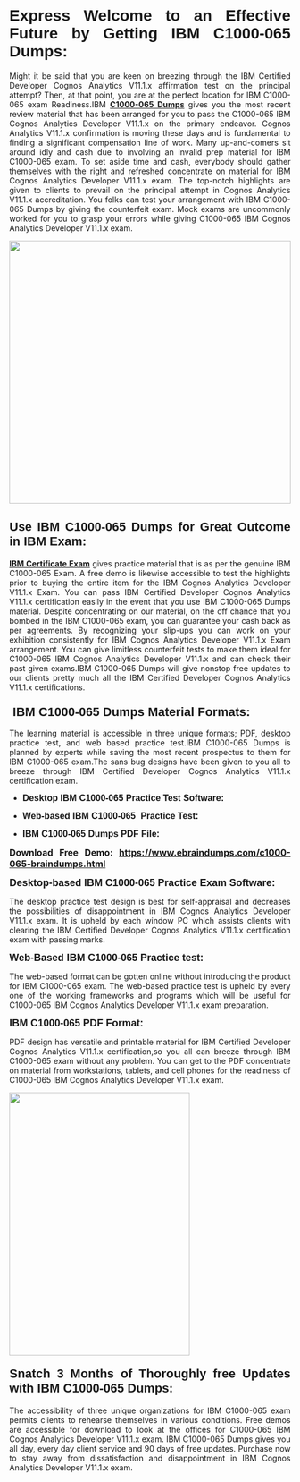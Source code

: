 <h1 dir="ltr" style="text-align: justify;"><span style="font-family:Verdana,Geneva,sans-serif;"><b>Express Welcome to an Effective Future by Getting IBM C1000-065 Dumps:</b></span></h1>

<p dir="ltr" style="text-align: justify;">Might it be said that you are keen on breezing through the IBM Certified Developer Cognos Analytics V11.1.x affirmation test on the principal attempt? Then, at that point, you are at the perfect location for IBM C1000-065 exam Readiness.IBM <a href="https://www.ebraindumps.com/c1000-065-braindumps.html" target="_self"><strong>C1000-065 Dumps</strong></a> gives you the most recent review material that has been arranged for you to pass the C1000-065 IBM Cognos Analytics Developer V11.1.x on the primary endeavor. Cognos Analytics V11.1.x confirmation is moving these days and is fundamental to finding a significant compensation line of work. Many up-and-comers sit around idly and cash due to involving an invalid prep material for IBM C1000-065 exam. To set aside time and cash, everybody should gather themselves with the right and refreshed concentrate on material for IBM Cognos Analytics Developer V11.1.x exam. The top-notch highlights are given to clients to prevail on the principal attempt in Cognos Analytics V11.1.x accreditation. You folks can test your arrangement with IBM C1000-065 Dumps by giving the counterfeit exam. Mock exams are uncommonly worked for you to grasp your errors while giving C1000-065 IBM Cognos Analytics Developer V11.1.x exam.</p>

<p dir="ltr" style="text-align: justify;"><a href="https://www.ebraindumps.com/c1000-065-braindumps.html" target="_self"><img alt="" src="https://lh3.googleusercontent.com/pw/AMWts8Aj3tb-wF0OMpw147T1Bg9eAAj9fKo6ifFWMDCc6oU3qtU3KEqtRsEM2KRmm3UaDWRNIl4uKsuW21qaZWMz89XK1ad3jQX9oZiQAoJqInwJqRGpkLNoXMJEdtJjmgXii-lFlTr95P8IcS6Zx1e4FG44=w1098-h617-no?authuser=4" style="width: 100%; height: 470px;" /></a></p>

<h2 dir="ltr" style="text-align: justify;"><span style="font-size:22px;"><span style="font-family:Verdana,Geneva,sans-serif;"><strong>Use IBM C1000-065 Dumps for Great Outcome in IBM Exam:</strong></span></span></h2>

<p dir="ltr" style="text-align: justify;"><a href="https://www.ebraindumps.com/ibm-certified-developer-dumps.html" target="_self"><strong>IBM Certificate Exam</strong></a> gives practice material that is as per the genuine IBM C1000-065 Exam. A free demo is likewise accessible to test the highlights prior to buying the entire item for the IBM Cognos Analytics Developer V11.1.x Exam. You can pass IBM Certified Developer Cognos Analytics V11.1.x certification easily in the event that you use IBM C1000-065 Dumps material. Despite concentrating on our material, on the off chance that you bombed in the IBM C1000-065 exam, you can guarantee your cash back as per agreements. By recognizing your slip-ups you can work on your exhibition consistently for IBM Cognos Analytics Developer V11.1.x Exam arrangement. You can give limitless counterfeit tests to make them ideal for C1000-065 IBM Cognos Analytics Developer V11.1.x and can check their past given exams.IBM C1000-065 Dumps will give nonstop free updates to our clients pretty much all the IBM Certified Developer Cognos Analytics V11.1.x certifications.</p>

<h3 dir="ltr" style="text-align: justify;"><span style="font-size:22px;"><span style="font-family:Verdana,Geneva,sans-serif;"><strong> IBM C1000-065 Dumps Material Formats:</strong></span></span></h3>

<p dir="ltr" style="text-align: justify;">The learning material is accessible in three unique formats; PDF, desktop practice test, and web based practice test.IBM C1000-065 Dumps is planned by experts while saving the most recent prospectus to them for IBM C1000-065 exam.The sans bug designs have been given to you all to breeze through IBM Certified Developer Cognos Analytics V11.1.x certification exam.</p>

<ul dir="ltr">
	<li style="text-align: justify;"><span style="font-size:16px;"><span style="font-family:Verdana,Geneva,sans-serif;"><b>Desktop IBM C1000-065 Practice Test Software: </b></span></span></li>
	<li style="text-align: justify;">
	<p><span style="font-size:16px;"><span style="font-family:Verdana,Geneva,sans-serif;"><b id="docs-internal-guid-44b45a43-7fff-2325-b530-fbb6de77fdb4">Web-based IBM C1000-065  Practice Test:</b></span></span></p>
	</li>
	<li role="presentation" style="text-align: justify;"><span style="font-size:16px;"><span style="font-family:Verdana,Geneva,sans-serif;"><b id="docs-internal-guid-44b45a43-7fff-2325-b530-fbb6de77fdb4">IBM C1000-065 Dumps PDF File:</b> </span></span></li>
</ul>

<p dir="ltr" style="text-align: justify;"><span style="font-size:16px;"><strong>Download Free Demo: <a href="https://www.ebraindumps.com/c1000-065-braindumps.html" target="_self">https://www.ebraindumps.com/c1000-065-braindumps.html</a></strong></span></p>

<p dir="ltr" style="text-align: justify;"><span style="font-size:18px;"><span style="font-family:Verdana,Geneva,sans-serif;"><b id="docs-internal-guid-44b45a43-7fff-2325-b530-fbb6de77fdb4">Desktop-based </b><b>IBM C1000-065 Practice Exam Software:</b></span></span></p>

<p dir="ltr" style="text-align: justify;">The desktop practice test design is best for self-appraisal and decreases the possibilities of disappointment in IBM Cognos Analytics Developer V11.1.x exam. It is upheld by each window PC which assists clients with clearing the IBM Certified Developer Cognos Analytics V11.1.x certification exam with passing marks.</p>

<p dir="ltr" style="text-align: justify;"><span style="font-size:18px;"><span style="font-family:Verdana,Geneva,sans-serif;"><b>Web-Based IBM C1000-065 Practice test:</b></span></span></p>

<p dir="ltr" style="text-align: justify;">The web-based format can be gotten online without introducing the product for IBM C1000-065 exam. The web-based practice test is upheld by every one of the working frameworks and programs which will be useful for C1000-065 IBM Cognos Analytics Developer V11.1.x exam preparation.</p>

<p dir="ltr" style="text-align: justify;"><span style="font-size:18px;"><span style="font-family:Verdana,Geneva,sans-serif;"><b>IBM C1000-065 PDF Format:</b></span></span></p>

<p dir="ltr" style="text-align: justify;">PDF design has versatile and printable material for IBM Certified Developer Cognos Analytics V11.1.x certification,so you all can breeze through IBM C1000-065 exam without any problem. You can get to the PDF concentrate on material from workstations, tablets, and cell phones for the readiness of C1000-065 IBM Cognos Analytics Developer V11.1.x exam.</p>

<p dir="ltr" style="text-align: justify;"><a href="https://www.ebraindumps.com/c1000-065-braindumps.html" target="_self"><img alt="" src="https://lh3.googleusercontent.com/pw/AMWts8Cm0-aiB9xC_FPL6GMf_gRc8bGJDkUG0gzD_GNwF--xl3UqafByTFN8nh78SU7aGuHZFgFzPFfPw8DPYtpQLPn5Yzy7__RrfyR3tcnJW6pSf-MMu652cZxPK9fQfq2DRLK-vEhbQGsNVpaasFd-xlwx=w1179-h617-no?authuser=4" style="width: 80%; height: 470px;" /></a></p>

<h4 dir="ltr" style="text-align: justify;"><b><span style="font-size:22px;"><span style="font-family:Verdana,Geneva,sans-serif;">Snatch 3 Months of Thoroughly free Updates with IBM C1000-065 Dumps:</span></span></b></h4>

<p dir="ltr" style="text-align: justify;">The accessibility of three unique organizations for IBM C1000-065 exam permits clients to rehearse themselves in various conditions. Free demos are accessible for download to look at the offices for C1000-065 IBM Cognos Analytics Developer V11.1.x exam. IBM C1000-065 Dumps gives you all day, every day client service and 90 days of free updates. Purchase now to stay away from dissatisfaction and disappointment in IBM Cognos Analytics Developer V11.1.x exam.</p>

<p style="text-align: justify;"> </p>
